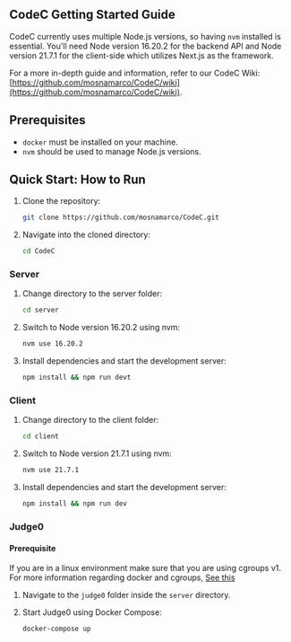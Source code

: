 ## CodeC Getting Started Guide

CodeC currently uses multiple Node.js versions, so having `nvm` installed is essential. You'll need Node version 16.20.2 for the backend API and Node version 21.7.1 for the client-side which utilizes Next.js as the framework.

For a more in-depth guide and information, refer to our CodeC Wiki: [https://github.com/mosnamarco/CodeC/wiki](https://github.com/mosnamarco/CodeC/wiki).

## Prerequisites

* `docker` must be installed on your machine.
* `nvm` should be used to manage Node.js versions.

## Quick Start: How to Run

1. Clone the repository:

   ```bash
   git clone https://github.com/mosnamarco/CodeC.git
   ```

2. Navigate into the cloned directory:

   ```bash
   cd CodeC
   ```

### Server

1. Change directory to the server folder:

   ```bash
   cd server
   ```

2. Switch to Node version 16.20.2 using nvm:

   ```bash
   nvm use 16.20.2
   ```

3. Install dependencies and start the development server:

   ```bash
   npm install && npm run devt
   ```

### Client

1. Change directory to the client folder:

   ```bash
   cd client
   ```

2. Switch to Node version 21.7.1 using nvm:

   ```bash
   nvm use 21.7.1
   ```

3. Install dependencies and start the development server:

   ```bash
   npm install && npm run dev
   ```

### Judge0

#### Prerequisite
If you are in a linux environment make sure that you are using cgroups v1.
For more information regarding docker and cgroups, [See this]('https://docs.docker.com/config/containers/runmetrics/')

1. Navigate to the `judge0` folder inside the `server` directory.

2. Start Judge0 using Docker Compose:

   ```bash
   docker-compose up
   ```
